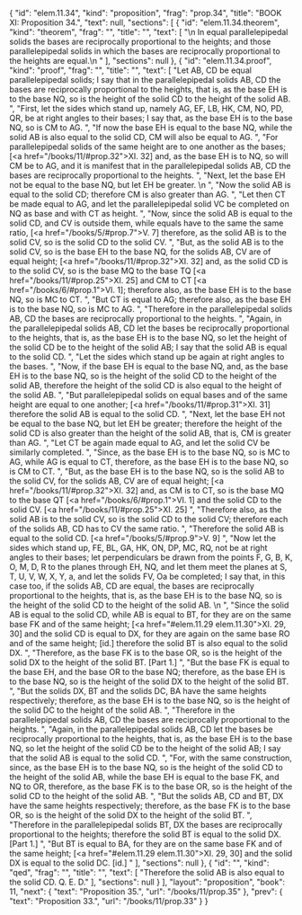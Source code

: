 {
  "id": "elem.11.34",
  "kind": "proposition",
  "frag": "prop.34",
  "title": "BOOK XI: Proposition 34.",
  "text": null,
  "sections": [
    {
      "id": "elem.11.34.theorem",
      "kind": "theorem",
      "frag": "",
      "title": "",
      "text": [
        "\n       In equal parallelepipedal solids the bases are reciprocally proportional to the heights; and those parallelepipedal solids in which the bases are reciprocally proportional to the heights are equal.\n      "
      ],
      "sections": null
    },
    {
      "id": "elem.11.34.proof",
      "kind": "proof",
      "frag": "",
      "title": "",
      "text": [
        "Let AB, CD be equal parallelepipedal solids; I say that in the parallelepipedal solids AB, CD the bases are reciprocally proportional to the heights, that is, as the base EH is to the base NQ, so is the height of the solid CD to the height of the solid AB. ",
        "First, let the sides which stand up, namely AG, EF, LB, HK, CM, NO, PD, QR, be at right angles to their bases; I say that, as the base EH is to the base NQ, so is CM to AG. ",
        "If now the base EH is equal to the base NQ, while the solid AB is also equal to the solid CD, CM will also be equal to AG. ",
        "For parallelepipedal solids of the same height are to one another as the bases; [<a href=\"/books/11/#prop.32\">XI. 32</a>] and, as the base EH is to NQ, so will CM be to AG, and it is manifest that in the parallelepipedal solids AB, CD the bases are reciprocally proportional to the heights. ",
        "Next, let the base EH not be equal to the base NQ, but let EH be greater. \n      ",
        "Now the solid AB is equal to the solid CD; therefore CM is also greater than AG. ",
        "Let then CT be made equal to AG, and let the parallelepipedal solid VC be completed on NQ as base and with CT as height. ",
        "Now, since the solid AB is equal to the solid CD, and CV is outside them, while equals have to the same the same ratio, [<a href=\"/books/5/#prop.7\">V. 7</a>] therefore, as the solid AB is to the solid CV, so is the solid CD to the solid CV. ",
        "But, as the solid AB is to the solid CV, so is the base EH to the base NQ, for the solids AB, CV are of equal height; [<a href=\"/books/11/#prop.32\">XI. 32</a>] and, as the solid CD is to the solid CV, so is the base MQ to the base TQ [<a href=\"/books/11/#prop.25\">XI. 25</a>] and CM to CT [<a href=\"/books/6/#prop.1\">VI. 1</a>]; therefore also, as the base EH is to the base NQ, so is MC to CT. ",
        "But CT is equal to AG; therefore also, as the base EH is to the base NQ, so is MC to AG. ",
        "Therefore in the parallelepipedal solids AB, CD the bases are reciprocally proportional to the heights. ",
        "Again, in the parallelepipedal solids AB, CD let the bases be reciprocally proportional to the heights, that is, as the base EH is to the base NQ, so let the height of the solid CD be to the height of the solid AB; I say that the solid AB is equal to the solid CD. ",
        "Let the sides which stand up be again at right angles to the bases. ",
        "Now, if the base EH is equal to the base NQ, and, as the base EH is to the base NQ, so is the height of the solid CD to the height of the solid AB, therefore the height of the solid CD is also equal to the height of the solid AB. ",
        "But parallelepipedal solids on equal bases and of the same height are equal to one another; [<a href=\"/books/11/#prop.31\">XI. 31</a>] therefore the solid AB is equal to the solid CD. ",
        "Next, let the base EH not be equal to the base NQ, but let EH be greater; therefore the height of the solid CD is also greater than the height of the solid AB, that is, CM is greater than AG. ",
        "Let CT be again made equal to AG, and let the solid CV be similarly completed. ",
        "Since, as the base EH is to the base NQ, so is MC to AG, while AG is equal to CT, therefore, as the base EH is to the base NQ, so is CM to CT. ",
        "But, as the base EH is to the base NQ, so is the solid AB to the solid CV, for the solids AB, CV are of equal height; [<a href=\"/books/11/#prop.32\">XI. 32</a>] and, as CM is to CT, so is the base MQ to the base QT [<a href=\"/books/6/#prop.1\">VI. 1</a>] and the solid CD to the solid CV. [<a href=\"/books/11/#prop.25\">XI. 25</a>] ",
        "Therefore also, as the solid AB is to the solid CV, so is the solid CD to the solid CV; therefore each of the solids AB, CD has to CV the same ratio. ",
        "Therefore the solid AB is equal to the solid CD. [<a href=\"/books/5/#prop.9\">V. 9</a>] ",
        "Now let the sides which stand up, FE, BL, GA, HK, ON, DP, MC, RQ, not be at right angles to their bases; let perpendiculars be drawn from the points F, G, B, K, O, M, D, R to the planes through EH, NQ, and let them meet the planes at S, T, U, V, W, X, Y, a, and let the solids FV, Oa be completed; I say that, in this case too, if the solids AB, CD are equal, the bases are reciprocally proportional to the heights, that is, as the base EH is to the base NQ, so is the height of the solid CD to the height of the solid AB. \n      ",
        "Since the solid AB is equal to the solid CD, while AB is equal to BT, for they are on the same base FK and of the same height; [<a href=\"#elem.11.29 elem.11.30\">XI. 29, 30</a>] and the solid CD is equal to DX, for they are again on the same base RO and of the same height; [id.] therefore the solid BT is also equal to the solid DX. ",
        "Therefore, as the base FK is to the base OR, so is the height of the solid DX to the height of the solid BT. [Part 1.] ",
        "But the base FK is equal to the base EH, and the base OR to the base NQ; therefore, as the base EH is to the base NQ, so is the height of the solid DX to the height of the solid BT. ",
        "But the solids DX, BT and the solids DC, BA have the same heights respectively; therefore, as the base EH is to the base NQ, so is the height of the solid DC to the height of the solid AB. ",
        "Therefore in the parallelepipedal solids AB, CD the bases are reciprocally proportional to the heights. ",
        "Again, in the parallelepipedal solids AB, CD let the bases be reciprocally proportional to the heights, that is, as the base EH is to the base NQ, so let the height of the solid CD be to the height of the solid AB; I say that the solid AB is equal to the solid CD. ",
        "For, with the same construction, since, as the base EH is to the base NQ, so is the height of the solid CD to the height of the solid AB, while the base EH is equal to the base FK, and NQ to OR, therefore, as the base FK is to the base OR, so is the height of the solid CD to the height of the solid AB. ",
        "But the solids AB, CD and BT, DX have the same heights respectively; therefore, as the base FK is to the base OR, so is the height of the solid DX to the height of the solid BT. ",
        "Therefore in the parallelepipedal solids BT, DX the bases are reciprocally proportional to the heights; therefore the solid BT is equal to the solid DX. [Part 1.] ",
        "But BT is equal to BA, for they are on the same base FK and of the same height; [<a href=\"#elem.11.29 elem.11.30\">XI. 29, 30</a>] and the solid DX is equal to the solid DC. [id.] "
      ],
      "sections": null
    },
    {
      "id": "",
      "kind": "qed",
      "frag": "",
      "title": "",
      "text": [
        "Therefore the solid AB is also equal to the solid CD. Q. E. D."
      ],
      "sections": null
    }
  ],
  "layout": "proposition",
  "book": 11,
  "next": {
    "text": "Proposition 35.",
    "url": "/books/11/prop.35"
  },
  "prev": {
    "text": "Proposition 33.",
    "url": "/books/11/prop.33"
  }
}
